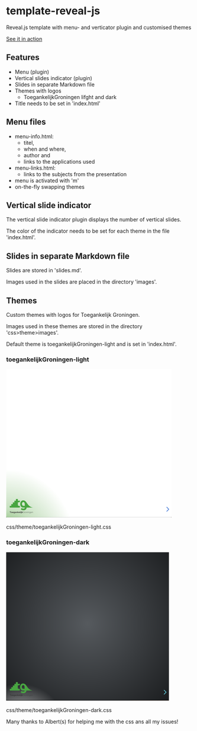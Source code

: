# template-reveal-js
Reveal.js template with menu- and verticator plugin and customised themes

[See it in action](https://tisgoud.github.io/template-reveal-js/)

## Features

- Menu (plugin)
- Vertical slides indicator (plugin)
- Slides in separate Markdown file
- Themes with logos
  - ToegankelijkGroningen lifght and dark
- Title needs to be set in 'index.html'

## Menu files

- menu-info.html:
  - titel,
  - when and where,
  - author and
  - links to the applications used
- menu-links.html:
  - links to the subjects from the presentation
- menu is activated with 'm'
- on-the-fly swapping themes

## Vertical slide indicator

The vertical slide indicator plugin displays the number of vertical slides.

The color of the indicator needs to be set for each theme in the file 'index.html'.

## Slides in separate Markdown file

Slides are stored in 'slides.md'.

Images used in the slides are placed in the directory 'images'.

## Themes

Custom themes with logos for Toegankelijk Groningen.

Images used in these themes are stored in the directory 'css>theme>images'.

Default theme is toegankelijkGroningen-light and is set in 'index.html'.

### toegankelijkGroningen-light

![TG-light](images/TG-light-small.png)

css/theme/toegankelijkGroningen-light.css

### toegankelijkGroningen-dark

![TG-dark](images/TG-dark-small.png)

css/theme/toegankelijkGroningen-dark.css

Many thanks to Albert(s) for helping me with the css ans all my issues!
